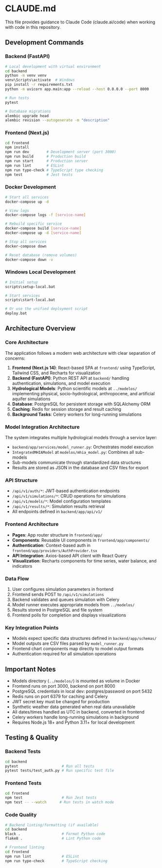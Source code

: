 # CLAUDE.md

This file provides guidance to Claude Code (claude.ai/code) when working with code in this repository.

## Development Commands

### Backend (FastAPI)
```bash
# Local development with virtual environment
cd backend
python -m venv venv
venv\Scripts\activate  # Windows
pip install -r requirements.txt
python -m uvicorn app.main:app --reload --host 0.0.0.0 --port 8000

# Run tests
pytest

# Database migrations
alembic upgrade head
alembic revision --autogenerate -m "description"
```

### Frontend (Next.js)
```bash
cd frontend
npm install
npm run dev        # Development server (port 3000)
npm run build      # Production build
npm run start      # Production server
npm run lint       # ESLint
npm run type-check # TypeScript type checking
npm test           # Jest tests
```

### Docker Development
```bash
# Start all services
docker-compose up -d

# View logs
docker-compose logs -f [service-name]

# Rebuild specific service
docker-compose build [service-name]
docker-compose up -d [service-name]

# Stop all services
docker-compose down

# Reset database (remove volumes)
docker-compose down -v
```

### Windows Local Development
```bash
# Initial setup
scripts\setup-local.bat

# Start services
scripts\start-local.bat

# Or use the unified deployment script
deploy.bat
```

## Architecture Overview

### Core Architecture
The application follows a modern web architecture with clear separation of concerns:

1. **Frontend (Next.js 14)**: React-based SPA at `frontend/` using TypeScript, Tailwind CSS, and Recharts for visualization
2. **Backend (FastAPI)**: Python REST API at `backend/` handling authentication, simulations, and model execution
3. **Hydrological Models**: Python scientific models at `../modelos/` implementing physical, socio-hydrological, anthropocene, and artificial aquifer simulations
4. **Database**: PostgreSQL for persistent storage with SQLAlchemy ORM
5. **Caching**: Redis for session storage and result caching
6. **Background Tasks**: Celery workers for long-running simulations

### Model Integration Architecture
The system integrates multiple hydrological models through a service layer:

- `backend/app/services/model_runner.py`: Orchestrates model execution
- `IntegratedMHIAModel` at `modelos/mhia_model.py`: Combines all sub-models
- Sub-models communicate through standardized data structures
- Results are stored as JSON in the database and CSV files for export

### API Structure
- `/api/v1/auth/*`: JWT-based authentication endpoints
- `/api/v1/simulations/*`: CRUD operations for simulations
- `/api/v1/models/*`: Model configuration templates
- `/api/v1/results/*`: Simulation results retrieval
- All endpoints defined in `backend/app/api/v1/`

### Frontend Architecture
- **Pages**: App router structure in `frontend/app/`
- **Components**: Reusable UI components in `frontend/app/components/`
- **Authentication**: Context-based auth in `frontend/app/providers/AuthProvider.tsx`
- **API Integration**: Axios-based API client with React Query
- **Visualization**: Recharts components for time series, water balance, and indicators

### Data Flow
1. User configures simulation parameters in frontend
2. Frontend sends POST to `/api/v1/simulations`
3. Backend validates and queues simulation with Celery
4. Model runner executes appropriate models from `../modelos/`
5. Results stored in PostgreSQL and file system
6. Frontend polls for completion and displays visualizations

### Key Integration Points
- Models expect specific data structures defined in `backend/app/schemas/`
- Model outputs are CSV files parsed by `model_runner.py`
- Frontend chart components map directly to model output formats
- Authentication required for all simulation operations

## Important Notes

- Models directory (`../modelos/`) is mounted as volume in Docker
- Frontend runs on port 3000, backend on port 8000
- PostgreSQL credentials in local dev: postgres/password on port 5432
- Redis runs on port 6379 for caching and Celery
- JWT secret key must be changed for production
- Synthetic weather data generated when real data unavailable
- All dates/times handled as UTC in backend, converted in frontend
- Celery workers handle long-running simulations in background
- Requires Node.js 18+ and Python 3.11+ for local development

## Testing & Quality

### Backend Tests
```bash
cd backend
pytest                    # Run all tests
pytest tests/test_auth.py # Run specific test file
```

### Frontend Tests  
```bash
cd frontend
npm test                  # Run Jest tests
npm test -- --watch      # Run tests in watch mode
```

### Code Quality
```bash
# Backend linting/formatting (if available)
cd backend  
black .                   # Format Python code
flake8 .                  # Lint Python code

# Frontend linting
cd frontend
npm run lint              # ESLint
npm run type-check        # TypeScript checking
```